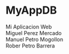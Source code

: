 # MyAppDB
Mi Aplicacion Web
<br>
Miguel Perez Mercado
<br>
Manuel Petro Mogollon
<br>
Rober Petro Barrera
